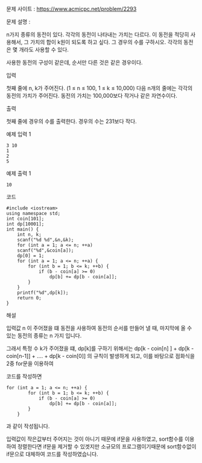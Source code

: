 문제 사이트 : https://www.acmicpc.net/problem/2293

문제 설명 :

n가지 종류의 동전이 있다. 각각의 동전이 나타내는 가치는 다르다. 이 동전을 적당히 사용해서, 그 가치의 합이 k원이 되도록 하고 싶다. 그 경우의 수를 구하시오. 각각의 동전은 몇 개라도 사용할 수 있다.

사용한 동전의 구성이 같은데, 순서만 다른 것은 같은 경우이다.

입력

첫째 줄에 n, k가 주어진다. (1 ≤ n ≤ 100, 1 ≤ k ≤ 10,000) 다음 n개의 줄에는 각각의 동전의 가치가 주어진다. 동전의 가치는 100,000보다 작거나 같은 자연수이다.

출력

첫째 줄에 경우의 수를 출력한다. 경우의 수는 231보다 작다.

예제 입력 1 

	3 10
	1
	2
	5
	
예제 출력 1 

	10

코드

	#include <iostream>
	using namespace std;
	int coin[101];
	int dp[10001];
	int main() {
		int n, k;
		scanf("%d %d",&n,&k);
		for (int a = 1; a <= n; ++a)
	    scanf("%d",&coin[a]);
		dp[0] = 1;
		for (int a = 1; a <= n; ++a) {
			for (int b = 1; b <= k; ++b) {
				if (b - coin[a] >= 0)
					dp[b] += dp[b - coin[a]];
			}
		}
		printf("%d",dp[k]);
		return 0;
	}

해설

입력값 n 이 주어졌을 떄 동전을 사용하여 동전의 순서를 만들어 낼 때, 마지막에 올 수 있는 동전의 종류는 n 가지 입니다.

그래서 특정 수 k가 주어졌을 떄, dp[k]를 구하기 위해서는 dp[k - coin[n] ] + dp[k - coin[n-1]] + .... + dp[k - coin[0]] 의 규칙이 발생하게 되고, 이를 바탕으로 점화식을 2중 for문을 이용하여

코드를 작성하면 

	for (int a = 1; a <= n; ++a) {
			for (int b = 1; b <= k; ++b) {
				if (b - coin[a] >= 0)
					dp[b] += dp[b - coin[a]];
			}
		}
		
과 같이 작성됩니다.

입력값이 작은값부터 주어지는 것이 아니기 때문에 if문을 사용하였고, sort함수를 이용하여 정렬한다면 if문을 제거할 수 있겟지만 소규모의 프로그램이기때문에 sort함수없이 if문으로 대체하여 코드를 작성하였습니다.
